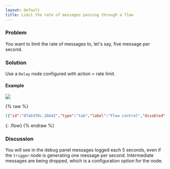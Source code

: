 ```yaml
---
layout: default
title: Limit the rate of messages passing through a flow
---
```


### Problem

You want to limit the rate of messages to, let's say, five message per second.

### Solution

Use a <code class="node">Delay</code> node configured with action = rate limit.

#### Example

![](/images/basic/basic-flow-012.png)

{% raw %}
~~~json
[{"id":"87ab3f0c.2bb42","type":"tab","label":"Flow control","disabled":false,"info":""},{"id":"7d7c5464.c88fdc","type":"comment","z":"87ab3f0c.2bb42","name":"Limit the rate of messages passing through a flow","info":"","x":220,"y":100,"wires":[]},{"id":"d7bf5f31.0a132","type":"delay","z":"87ab3f0c.2bb42","name":"Rate limit 5 per second","pauseType":"rate","timeout":"5","timeoutUnits":"seconds","rate":"1","nbRateUnits":"5","rateUnits":"second","randomFirst":"1","randomLast":"5","randomUnits":"seconds","drop":true,"x":400,"y":180,"wires":[["a271aabb.d0d8c8"]]},{"id":"87da4875.454a08","type":"inject","z":"87ab3f0c.2bb42","name":"Repeat each second","topic":"","payload":"","payloadType":"date","repeat":"1","crontab":"","once":true,"onceDelay":0.1,"x":160,"y":180,"wires":[["d7bf5f31.0a132"]]},{"id":"a271aabb.d0d8c8","type":"debug","z":"87ab3f0c.2bb42","name":"Debug","active":true,"tosidebar":true,"console":false,"tostatus":false,"complete":"payload","targetType":"msg","x":590,"y":180,"wires":[]}]
~~~
{: .flow}
{% endraw %}

### Discussion

You will see in the debug panel messages logged each 5 seconds, even if the <code class="node">trigger</code> node is generating one message per second. Intermediate messages are being dropped, which is a configuration option for the node.
